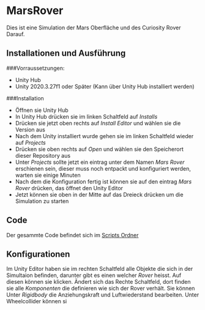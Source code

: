 # MarsRover
Dies ist eine Simulation der Mars Oberfläche und des Curiosity Rover Darauf.

## Installationen und Ausführung
###Vorraussetzungen:
- Unity Hub
- Unity 2020.3.27f1 oder Später (Kann über Unity Hub installiert werden)

###Installation
- Öffnen sie Unity Hub
- In Unity Hub drücken sie im linken Schaltfeld auf *Installs*
- Drücken sie jetzt oben rechts auf *Install Editor* und wählen sie die Version aus
- Nach dem Unity installiert wurde gehen sie im linken Schaltfeld wieder auf *Projects*
- Drücken sie oben rechts auf *Open* und wählen sie den Speicherort dieser Repository aus
- Unter *Projects* sollte jetzt ein eintrag unter dem Namen *Mars Rover* erschienen sein, dieser muss noch entpackt und konfiguriert werden, warten sie einige Minuten
- Nach dem die Konfiguration fertig ist können sie auf den eintrag *Mars Rover* drücken, das öffnet den Unity Editor
- Jetzt können sie oben in der Mitte auf das Dreieck drücken um die Simulation zu starten

## Code
Der gesammte Code befindet sich im [Scripts Ordner](Assets/Scripts)

## Konfigurationen
Im Unity Editor haben sie im rechten Schaltfeld alle Objekte die sich in der Simultaion befinden, darunter gibt es einen welcher *Rover* heisst. Auf diesen können sie klicken. Ändert sich das Rechte Schaltfeld, dort finden sie alle *Komponenten* die definieren wie sich der Rover verhält. Sie können Unter *Rigidbody* die Anziehungskraft und Luftwiederstand bearbeiten. Unter Wheelcollider können si

